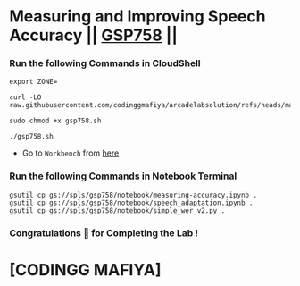 # Measuring and Improving Speech Accuracy || [GSP758](https://www.cloudskillsboost.google/focuses/13597?parent=catalog) ||

### Run the following Commands in CloudShell

```
export ZONE=
```
```
curl -LO raw.githubusercontent.com/codinggmafiya/arcadelabsolution/refs/heads/main/Measuring%20and%20Improving%20Speech%20Accuracy/gsp758.sh

sudo chmod +x gsp758.sh

./gsp758.sh
```

* Go to `Workbench` from [here](https://console.cloud.google.com/vertex-ai/workbench/user-managed?)

### Run the following Commands in Notebook Terminal

```
gsutil cp gs://spls/gsp758/notebook/measuring-accuracy.ipynb .
gsutil cp gs://spls/gsp758/notebook/speech_adaptation.ipynb .
gsutil cp gs://spls/gsp758/notebook/simple_wer_v2.py .
```

### Congratulations 🎉 for Completing the Lab !

# [CODINGG MAFIYA]
